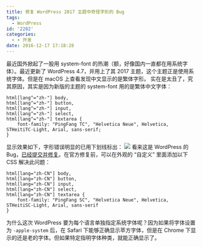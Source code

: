 ```yaml
---
title: 修复 WordPress 2017 主题中奇怪字形的 Bug
tags:
  - WordPress
id: '2282'
categories:
  - - 开发
date: 2016-12-17 17:18:28
---
```


最近国外掀起了一股用 system-font 的热潮（额，好像国内一直都在用系统字体）。最近更新了 WordPress 4.7，并用上了其 2017 主题，这个主题正是使用系统字体。但是在 macOS 上查看发现中文显示的是繁体字形。 实在是太丑了，究其原因，其实是因为新版的主题的 system-font 用的是繁体中文字体：
<!-- more -->

```
html[lang^="zh-"] body,
html[lang^="zh-"] button,
html[lang^="zh-"] input,
html[lang^="zh-"] select,
html[lang^="zh-"] textarea {
	font-family: "PingFang TC", "Helvetica Neue", Helvetica, STHeitiTC-Light, Arial, sans-serif;
}
```


显示效果如下，字形错误明显的已用下划线标出： ![](https://cdn.landcement.com/sites/2/2016/12/Screenshot-2016-12-17-16.46.42-1600x688.png) 看来这是 WordPress 的 Bug，[已经提交并修复](https://core.trac.wordpress.org/changeset/39942)。在官方修复前，可以在外观的 “自定义” 里面添加以下 CSS 解决此问题：

```
html[lang="zh-CN"] body,
html[lang="zh-CN"] button,
html[lang="zh-CN"] input,
html[lang="zh-CN"] select,
html[lang="zh-CN"] textarea {
    font-family: "PingFang SC", "Helvetica Neue", Helvetica, STHeitiSC-Light, Arial, sans-serif
}
```

为什么这次 WordPress 要为每个语言单独指定系统字体呢？因为如果将字体设置为 `-apple-system` 后，在 Safari 下能够正确显示苹方字体，但是在 Chrome 下显示的还是老的字体。但如果特定指明字体种类，就能正确显示了。
